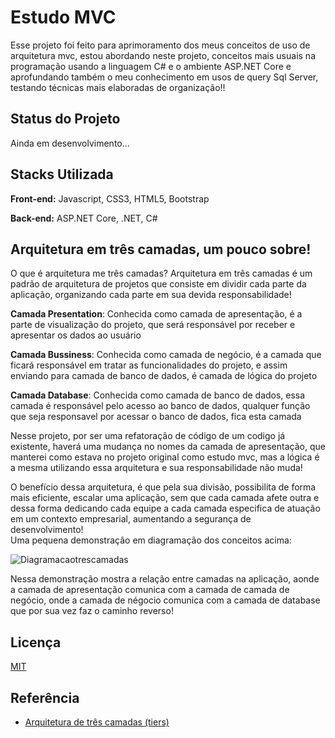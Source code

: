 # Estudo MVC 

Esse projeto foi feito para aprimoramento dos meus conceitos de uso de arquitetura mvc, estou abordando neste projeto, conceitos mais usuais na programação usando a linguagem C# e o ambiente ASP.NET Core e aprofundando também o meu conhecimento em usos de query Sql Server, testando técnicas mais elaboradas de organização!!

## Status do Projeto

Ainda em desenvolvimento...

## Stacks Utilizada

**Front-end:** Javascript, CSS3, HTML5, Bootstrap

**Back-end:** ASP.NET Core, .NET, C#

## Arquitetura em três camadas, um pouco sobre!

 O que é arquitetura me três camadas? Arquitetura em três camadas é um padrão de arquitetura de projetos que consiste em dividir cada parte da aplicação, organizando cada parte em sua devida responsabilidade! 

**Camada Presentation**: Conhecida como camada de apresentação, é a parte de visualização do projeto, que será responsável por receber e apresentar os dados ao usuário

 **Camada Bussiness**: Conhecida como camada de negócio, é a camada que ficará responsável em tratar as funcionalidades do projeto, e assim enviando para camada de banco de dados, é camada de lógica do projeto

 **Camada Database**: Conhecida como camada de banco de dados, essa camada é responsável pelo acesso ao banco de dados, qualquer função que seja responsavel por acessar o banco de dados, fica esta camada

 Nesse projeto, por ser uma refatoração de código de um codigo já existente, haverá uma mudança no nomes da camada de apresentação, que manterei como estava no projeto original como estudo mvc, mas a lógica é a mesma utilizando essa arquitetura e sua responsabilidade não muda!

 O benefício dessa arquitetura, é que pela sua divisão, possibilita de forma mais eficiente, escalar uma aplicação, sem que cada camada afete outra e dessa forma dedicando cada equipe a cada camada especifica de atuação em um contexto empresarial, aumentando a segurança de desenvolvimento!  
 Uma pequena demonstração em diagramação dos conceitos acima: 
 
 ![Diagramacaotrescamadas](https://user-images.githubusercontent.com/77033790/216140822-918b4aaa-3bfc-443e-9d60-614a08da822d.PNG)

Nessa demonstração mostra a relação entre camadas na aplicação, aonde a camada de apresentação comunica com a camada de camada de negócio, onde a camada de négocio comunica com a camada de database que por sua vez faz o caminho reverso!

## Licença

[MIT](https://choosealicense.com/licenses/mit/)


## Referência

 - [Arquitetura de três camadas (tiers)](https://www.ibm.com/br-pt/cloud/learn/three-tier-architecture)

